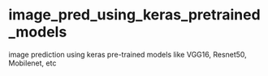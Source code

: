 # image_pred_using_keras_pretrained_models
image prediction using keras pre-trained models like VGG16, Resnet50, Mobilenet, etc 
